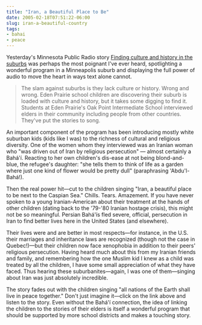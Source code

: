 ```yaml
---
title: "Iran, a Beautiful Place to Be"
date: 2005-02-18T07:51:22-06:00
slug: iran-a-beautiful-country
tags:
- bahai
- peace
---
```


Yesterday's Minnesota Public Radio story [Finding culture and history in the
suburbs](https://news.minnesota.publicradio.org/features/2005/02/17_olsond_edina/)
was perhaps the most poignant I've ever heard, spotlighting a wonderful program
in a Minneapolis suburb and displaying the full power of audio to move the heart
in ways text alone cannot.

> The slam against suburbs is they lack culture or history. Wrong and wrong.
> Eden Prairie school children are discovering their suburb is loaded with
> culture and history, but it takes some digging to find it. Students at Eden
> Prairie's Oak Point Intermediate School interviewed elders in their community
> including people from other countries. They've put the stories to song.

<!-- truncate -->

An important component of the program has been introducing mostly white suburban kids (kids like I was) to the richness of cultural and religious diversity. One of the women whom they interviewed was an Iranian woman who "was driven out of Iran by religious persecution" — almost certainly a Bahá'í. Reacting to her own children's dis-ease at not being blond-and-blue, the refugee's daughter: "she tells them to think of life as a garden where just one kind of flower would be pretty dull" (paraphrasing 'Abdu'l-Bahá!).

Then the real power hit—cut to the children singing "Iran, a beautiful place to be next to the Caspian Sea." Chills. Tears. Amazement. If you have never spoken to a young Iranian-American about their treatment at the hands of other children (dating back to the '79-'80 Iranian hostage crisis), this might not be so meaningful. Persian Bahá'ís fled severe, official, persecution in Iran to find better lives here in the United States (and elsewhere).

Their lives were and are better in most respects—for instance, in the U.S. their marriages and inheritance laws are recognized (though not the case in Quebec!)—but their children now face xenophobia in addition to their peers' religious persecution. Having heard much about this from my Iranian friends and family, and remembering how the one Muslim kid I knew as a child was treated by all the children, I have some small appreciation of what they have faced. Thus hearing these suburbanites—again, I was one of them—singing about Iran was just absolutely incredible.

The story fades out with the children singing "all nations of the Earth shall live in peace together." Don't just imagine it—click on the link above and listen to the story. Even without the Bahá'í connection, the idea of linking the children to the stories of their elders is itself a wonderful program that should be supported by more school districts and makes a touching story.

